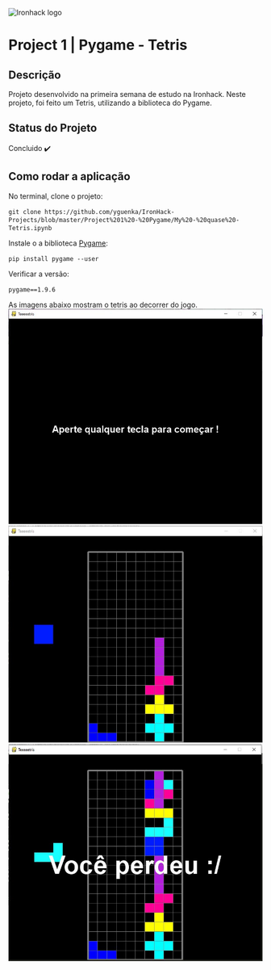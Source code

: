 ![Ironhack logo](https://i.imgur.com/1QgrNNw.png)

# Project 1 | Pygame - Tetris

## Descrição
Projeto desenvolvido na primeira semana de estudo na Ironhack. Neste projeto, foi feito um Tetris, utilizando a biblioteca do Pygame.

## Status do Projeto
Concluido :heavy_check_mark:

## Como rodar a aplicação
No terminal, clone o projeto:
```
git clone https://github.com/yguenka/IronHack-Projects/blob/master/Project%201%20-%20Pygame/My%20-%20quase%20-Tetris.ipynb
```


Instale o a biblioteca [Pygame](https://pypi.org/project/pygame/):

```
pip install pygame --user 
```

Verificar a versão:
```
pygame==1.9.6

```

As imagens abaixo mostram o tetris ao decorrer do jogo.
![1](Capturar1.JPG)
![2](Capturar2.JPG)
![3](Capturar3.JPG)

